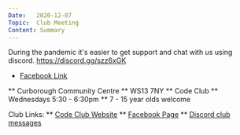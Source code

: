```yaml
---
Date:   2020-12-07
Topic:  Club Meeting
Content: Summary
---
```

During the pandemic it's easier to get support and chat with us using discord. 
https://discord.gg/szz6xGK

* [Facebook Link](https://www.facebook.com/1481985248595237/posts/3323599134433830/)


** Curborough Community Centre
** WS13 7NY
** Code Club
** Wednesdays 5:30 - 6:30pm
** 7 - 15 year olds welcome

Club Links:
** [Code Club Website](https://lichfield-code-club.github.io/)
** [Facebook Page](https://www.facebook.com/LichfieldCoders)
** [Discord club messages](https://discord.gg/szz6xGK)

